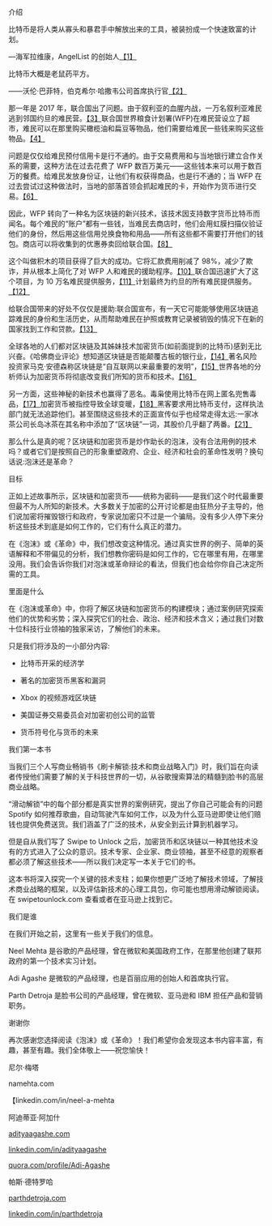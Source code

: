 <link rel="stylesheet" type="text/css" href="stylesheet.css"> 

介绍

比特币是将人类从寡头和暴君手中解放出来的工具，被装扮成一个快速致富的计划。

—海军拉维康，AngelList 的创始人[【1】](part0040.xhtml#a5KR)

比特币大概是老鼠药平方。

——沃伦·巴菲特，伯克希尔·哈撒韦公司首席执行官[【2】](part0040.xhtml#a582)

<link rel="stylesheet" type="text/css" href="stylesheet.css"> 

那一年是 2017 年，联合国出了问题。由于叙利亚的血腥内战，一万名叙利亚难民逃到邻国约旦的难民营。[【3】](part0040.xhtml#a6T6)联合国世界粮食计划署(WFP)在难民营设立了超市，难民可以在那里购买橄榄油和扁豆等物品，他们需要给难民一些钱来购买这些物品。[【4】](part0040.xhtml#a6T7)

问题是仅仅给难民预付信用卡是行不通的。由于交易费用和与当地银行建立合作关系的需要，这种方法在过去花费了 WFP 数百万美元——这些钱本来可以用于数百万的餐费。给难民发放身份证，让他们有权获得商品，也是行不通的；当 WFP 在过去尝试过这种做法时，当地的部落首领会抓起难民的卡，开始作为货币进行交易。[【6】](part0040.xhtml#a58N)

因此，WFP 转向了一种名为区块链的新兴技术，该技术因支持数字货币比特币而闻名。每个难民的“账户”都有一些钱，当难民去商店时，他们会用虹膜扫描仪验证他们的身份，然后用这些信用兑换食物和用品——所有这些都不需要打开他们的钱包。商店可以将收集到的优惠券卖回给联合国。[【8】](part0040.xhtml#a6HF)

这个叫做积木的项目获得了巨大的成功。它将汇款费用削减了 98%，减少了欺诈，并从根本上简化了对 WFP 人和难民的援助程序。[【10】](part0040.xhtml#a6DW)联合国迅速扩大了这个项目，为 10 万名难民提供服务，[【11】](part0040.xhtml#a6DX)计划最终为约旦的所有难民提供服务。[【12】](part0040.xhtml#a6DY)

给联合国带来的好处不仅仅是援助:联合国宣布，有一天它可能能够使用区块链追踪难民的身份和生活历史，从而帮助难民在护照或教育记录被销毁的情况下在新的国家找到工作和贷款。[【13】](part0040.xhtml#a5S4)

全球各地的人们都对区块链及其姊妹技术加密货币(如前面提到的比特币)感到无比兴奋。《哈佛商业评论》想知道区块链是否能颠覆古板的银行业，[【14】](part0040.xhtml#a5D8)著名风险投资家马克·安德森称区块链是“自互联网以来最重要的发明”，[【15】](part0040.xhtml#a5D9)世界各地的分析师认为加密货币将彻底改变我们所知的货币和技术。[【16】](part0040.xhtml#a5DA)

另一方面，这些神秘的新技术也赢得了恶名。毒枭使用比特币在网上匿名兜售毒品，[【17】](part0040.xhtml#a5M0)加密货币被指控导致全球变暖，[【18】](part0040.xhtml#a5M1)黑客要求用比特币支付，这样执法部门就无法追踪他们。甚至围绕这些技术的正面宣传似乎也经常走得太远:一家冰茶公司长岛冰茶在其名称中添加了“区块链”一词，其股价几乎翻了两番。[【21】](part0040.xhtml#a5M4)

那么什么是真的呢？区块链和加密货币是炒作助长的泡沫，没有合法用例的技术吗？或者它们是按照自己的形象重塑政府、企业、经济和社会的革命性发明？换句话说:泡沫还是革命？

<link rel="stylesheet" type="text/css" href="stylesheet.css"> 

目标

正如上述故事所示，区块链和加密货币——统称为密码——是我们这个时代最重要但最不为人所知的新技术。大多数关于加密的公开讨论都是由狂热分子主导的，他们说加密将摧毁银行和政府，专家说加密只不过是一个骗局。没有多少人停下来分析这些技术到底是如何工作的，它们有什么真正的潜力。

在《泡沫》或《革命》中，我们想改变这种情况。通过真实世界的例子、简单的英语解释和不带偏见的分析，我们想教你密码是如何工作的，它在哪里有用，在哪里没用。我们会告诉你我们对泡沫或革命辩论的看法，但我们也会给你你自己决定所需的工具。

里面是什么

在《泡沫或革命》中，你将了解区块链和加密货币的构建模块；通过案例研究探索他们的优势和劣势；深入探究它们的社会、政治、经济和技术含义；通过我们对数十位科技行业领袖的独家采访，了解他们的未来。

只是我们将涉及的一小部分内容:

*   比特币开采的经济学

*   著名的加密货币黑客和漏洞

*   Xbox 的视频游戏区块链

*   美国证券交易委员会对加密初创公司的监管

*   货币符号化与货币的未来

<link rel="stylesheet" type="text/css" href="stylesheet.css"> 

我们第一本书

当我们三个人写商业畅销书《刷卡解锁:技术和商业战略入门》时，我们旨在向读者传授他们需要了解的关于科技世界的一切，从谷歌搜索算法的精髓到脸书的高层商业战略。

“滑动解锁”中的每个部分都是真实世界的案例研究，提出了你自己可能会有的问题 Spotify 如何推荐歌曲，自动驾驶汽车如何工作，以及为什么亚马逊即使让他们赔钱也提供免费送货。我们涵盖了广泛的技术，从安全到云计算到机器学习。

但是自从我们写了 Swipe to Unlock 之后，加密货币和区块链以一种其他技术没有的方式进入了公众的意识。技术专家、企业家、商业领袖，甚至不经意的观察者都必须了解这些技术——所以我们决定写一本关于它们的书。

这本书将深入探究一个关键的技术支柱；如果你想更广泛地了解技术领域，了解技术商业战略的框架，以及评估新技术的心理工具包，你可能也想用滑动解锁阅读。在 swipetounlock.com 查看或者在亚马逊上找到它。

<link rel="stylesheet" type="text/css" href="stylesheet.css"> 

我们是谁

在我们开始之前，这里有一些关于我们的信息。

Neel Mehta 是谷歌的产品经理，曾在微软和美国政府工作，在那里他创建了联邦政府的第一个技术实习计划。

Adi Agashe 是微软的产品经理，也是百丽应用的创始人和首席执行官。

Parth Detroja 是脸书公司的产品经理，曾在微软、亚马逊和 IBM 担任产品和营销职务。

谢谢你

再次感谢您选择阅读《泡沫》或《革命》！我们希望你会发现这本书内容丰富，有趣，甚至有趣。我们全体敬上——祝您愉快！

尼尔·梅塔

namehta.com

【linkedin.com/in/neel-a-mehta 

阿迪蒂亚·阿加什

[adityaagashe.com](https://adityaagashe.com/)

[linkedin.com/in/adityaagashe](https://linkedin.com/in/adityaagashe)

[quora.com/profile/Adi-Agashe](https://www.quora.com/profile/Adi-Agashe)

帕斯·德特罗哈

[parthdetroja.com](http://parthdetroja.com/)

[linkedin.com/in/parthdetroja](https://linkedin.com/in/parthdetroja)